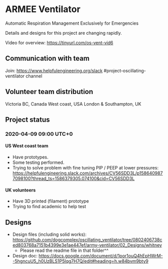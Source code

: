 
# ARMEE Ventilator
Automatic Respiration Management Exclusively for Emergencies

Details and designs for this project are changing rapidly.

Video for overview: https://tinyurl.com/os-vent-vid6

## Communication with team

Join: https://www.helpfulengineering.org/slack
#project-oscillating-ventilator channel

## Volunteer team distribution

Victoria BC, Canada
West coast, USA
London & Southampton, UK

## Project status

### 2020-04-09 09:00 UTC+0

#### US West coast team

* Have prototypes.
* Some testing performed.
* Trying to solve problem with fine tuning PIP / PEEP at lower pressures: https://helpfulengineering.slack.com/archives/CV56SDD3L/p1586409877098100?thread_ts=1586379305.074100&cid=CV56SDD3L

#### UK volunteers

* Have 3D printed (filament) prototype
* Trying to find academic to help test


## Designs

* Design files (including solid works): https://github.com/dogcomplex/oscillating_ventilator/tree/0802406738ced803768a7151b4399e3e1ae447ef/army-ventilator/02_Designs/whitney
  * Please read the readme file in that folder^^
* Design doc: https://docs.google.com/document/d/1por1ouQ4hEpHWrM--5hgncuU5_h0UzBLS1P5lqg7H7Q/edit#heading=h.w84bvm9bty9

